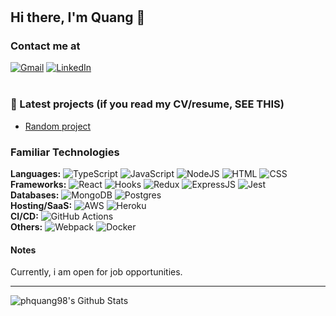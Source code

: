 #

<!-- Check here for future editting: https://github.com/Ileriayo/markdown-badges#how-to-use -->
<!-- Encoding characters: https://grox.net/utils/encoding.html -->

## Hi there, I'm Quang 👋

### Contact me at

<!-- markdownlint-disable MD033 -->

[![Gmail](https://img.shields.io/badge/phquang98-D14836?style=for-the-badge&logo=gmail&logoColor=white)](phquang98@gmail.com)
[![LinkedIn](https://img.shields.io/badge/phquang98-0E76A8?&style=for-the-badge&logo=linkedin&logoColor=white)](https://www.linkedin.com/in/phquang98/)
<br>
<br>

<!-- markdownlint-disable MD033 -->

### 📌 Latest projects (if you read my CV/resume, SEE THIS)

- [Random project](https://www.google.com/)

### Familiar Technologies

<div display="flex" flex-direction="column">
    <div display="flex" flex-direction="row">
        <b>Languages:</b>
        <img alt="TypeScript" src="https://img.shields.io/badge/Typescript%20-007ACC.svg?&style=flat-square&logo=typescript&logoColor=white"/>
        <img alt="JavaScript" src="https://img.shields.io/badge/Javascript%20-323330.svg?&style=flat-square&logo=javascript&logoColor=%23F7DF1E"/>
        <img alt="NodeJS" src="https://img.shields.io/badge/NodeJS%20-43853D.svg?&style=flat-square&logo=node.js&logoColor=white"/>
        <img alt="HTML" src="https://img.shields.io/badge/HTML%20-E34F26.svg?&style=flat-square&logo=html5&logoColor=white"/>
        <img alt="CSS" src="https://img.shields.io/badge/CSS%20-1572B6.svg?&style=flat-square&logo=css3&logoColor=white"/>
        <!-- <img alt="C#" src="https://img.shields.io/badge/c%23%20-239120.svg?&style=flat-square&logo=c-sharp&logoColor=white"/>
        <img alt="Markdown" src="https://img.shields.io/badge/markdown-000000.svg?&style=flat-square&logo=markdown&logoColor=white"/> -->
    </div>
    <div display="flex" flex-direction="row">
        <b>Frameworks:</b>
        <img alt="React" src="https://img.shields.io/badge/React%20-20232a.svg?&style=flat-square&logo=react&logoColor=%2361DAFB"/>
        <img alt="Hooks" src="https://img.shields.io/badge/Hooks%20-20232a.svg?&style=flat-square&logo=react&logoColor=%2361DAFB"/>
        <img alt="Redux" src="https://img.shields.io/badge/Redux%20-593d88.svg?&style=flat-square&logo=redux&logoColor=white"/>
        <img alt="ExpressJS" src="https://img.shields.io/badge/ExpressJS%20-404d59.svg?&style=flat-square"/>
        <img alt="Jest" src="https://img.shields.io/badge/Jest%20-C21325?&style=flat-square&logo=jest&logoColor=white"/>
    </div>
    <div display="flex" flex-direction="row">
        <b>Databases:</b>
        <img alt="MongoDB" src ="https://img.shields.io/badge/MongoDB%20-4ea94b.svg?&style=flat-square&logo=mongodb&logoColor=white"/>
        <img alt="Postgres" src ="https://img.shields.io/badge/Postgres%20-316192.svg?&style=flat-square&logo=postgresql&logoColor=white"/>
    </div>
    <div display="flex" flex-direction="row">
        <b>Hosting/SaaS:</b>
        <img alt="AWS" src="https://img.shields.io/badge/AWS%20-FF9900.svg?&style=flat-square&logo=amazon-aws&logoColor=white"/>
        <img alt="Heroku" src="https://img.shields.io/badge/heroku%20-430098.svg?&style=flat-square&logo=heroku&logoColor=white"/>
    </div>
    <div display="flex" flex-direction="row">
        <b>CI/CD:</b>
        <img alt="GitHub Actions" src="https://img.shields.io/badge/GitHub%20Actions%20-2671E5.svg?&style=flat-square&logo=github%20actions&logoColor=white"/>
    </div>
    <div display="flex" flex-direction="row">
        <b>Others:</b>
        <img alt="Webpack" src="https://img.shields.io/badge/Webpack%20-8DD6F9.svg?&style=flat-square&logo=webpack&logoColor=black" />
        <img alt="Docker" src="https://img.shields.io/badge/Docker%20-0db7ed.svg?&style=flat-square&logo=docker&logoColor=white"/>
    </div>

</div>

#### Notes

Currently, i am open for job opportunities.

---

![phquang98's Github Stats](https://github-readme-stats.vercel.app/api?username=phquang98&show_icons=true&count_private=true)

